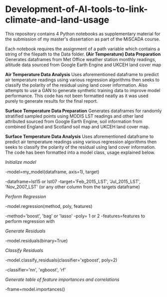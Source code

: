 # Development-of-AI-tools-to-link-climate-and-land-usage

This repository contains 4 Python notebooks as supplementary material for the submission of my master's dissertation as part of the MiSCADA course. 

Each notebook requires the assignment of a path variable which contains a string of the filepath to the Data folder. 
**(Air Temperature) Data Preparation**
Generates dataframes from Met Office weather station monthly readings, altitude data sourced from Google Earth Engine and UKCEH land cover map

**Air Temperature Data Analysis** 
Uses aforementioned dataframe to predict air temperature readings using various regression algorithms then seeks to classify the polarity of the residual using land cover information. Also attempts to use a GAN to generate synthetic training data to improve model performance. 
This code has not been formatted neatly as it was used purely to generate results for the final report. 

**Surface Temperature Data Preparation**
Generates dataframes for randomly stratified sampled points using MODIS LST readings and other land attributed sourced from Google Earth Engine, soil information from combined England and Scotland soil map and UKCEH land cover map.  

**Surface Temperature Data Analysis**
Uses aforementioned dataframe to predict air temperature readings using various regression algorithms then seeks to classify the polarity of the residual using land cover information. The code has been formatted into a model class, usage explained below.


*Initialize model* 

-model=my_model(dataframe, axis=1), target)

-dataframe=lst15 or lst07 
-target='Feb_2015_LST', 'Jul_2015_LST', 'Nov_2007_LST' (or any other column from the targets dataframe) 

*Perform Regression* 

-model.regression(method, poly, features)

-method='boost', 'bag' or 'lasso' 
-poly= 1 or 2 
-features=features to perform regression with

*Generate Residuals*

-model.residuals(binary=True)

*Classify Residuals*

-model.classify_residuals(classifier='xgboost', poly=2) 

-classifier='nn', 'xgboost', 'rf'

*Generate table of feature importances and correlations*

-frame=model.importances() 
